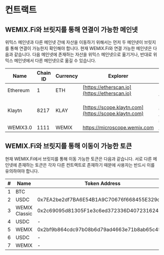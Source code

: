 # 컨트랙트

## WEMIX.Fi와 브릿지를 통해 연결이 가능한 메인넷&#x20;

위믹스 메인넷과 다른 메인넷 간에 자산을 이동하기 위해서는 먼저 두 메인넷이 브릿지를 통해 연결이 가능한지 확인해야 합니다. 현재 WEMIX.Fi와 연결 가능한 메인넷은 다음과 같습니다. 다음 메인넷에 존재하는 자산을 위믹스 메인넷으로 옮기거나, 반대로 위믹스 메인넷에서 다른 메인넷으로 옮길 수 있습니다.

| Name     | Chain ID | Currency | Explorer                                             | Public RPC Endpoint                                                                                  |
| -------- | -------- | -------- | ---------------------------------------------------- | ---------------------------------------------------------------------------------------------------- |
| Ethereum | 1        | ETH      | [https://etherscan.io](https://etherscan.io)         | [https://mainnet.infura.io/v3/](https://mainnet.infura.io/v3/)                                       |
| Klaytn   | 8217     | KLAY     | [https://scope.klaytn.com](https://scope.klaytn.com) | [https://public-node-api.klaytnapi.com/v1/cypress](https://public-node-api.klaytnapi.com/v1/cypress) |
| WEMIX3.0 | 1111     | WEMIX    | https://microscope.wemix.com                         | https://api.wemix.com                                                                                |

## WEMIX.Fi와 브릿지를 통해 이동이 가능한 토큰

현재 WEMIX.Fi에서 브릿지를 통해 이동 가능한 토큰은 다음과 같습니다. 서로 다른 메인넷에 존재하는 토큰은 각자 다른 컨트랙트로 존재하기 때문에 사용자는 반드시 이를 유의하여야 합니다.

| # | Name          | Token Address                              | Chain    |
| - | ------------- | ------------------------------------------ | -------- |
| 1 | BTC           |                                            | Bitcoin  |
| 2 | USDC          | 0x7EA2be2df7BA6E54B1A9C70676f668455E329d29 | Ethereum |
| 3 | WEMIX Classic | 0x2c69095d81305F1e3c6ed372336D407231624CEa | Ethereum |
| 4 | USDC          | -                                          | Klaytn   |
| 5 | WEMIX         | 0x2bf9b864cdc97b08b6d79ad4663e71b8ab65c45c | Klaytn   |
| 6 | USDC          | -                                          | WEMIX    |
| 7 | WEMIX         | -                                          | WEMIX    |
